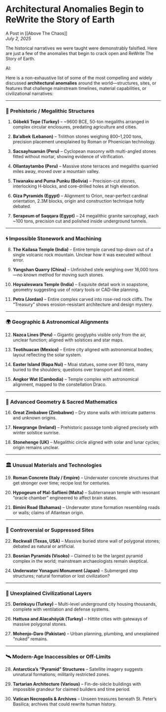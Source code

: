 # Architectural Anomalies Begin to ReWrite the Story of Earth
A Post in [[Above The Chaos]]  
*July 2, 2025*

The historical narratives we were taught were demonstrably falsified. Here are just a few of the anomalies that begin to crack open and ReWrite The Story of Earth. 

AI: 

Here is a non-exhaustive list of some of the most compelling and widely discussed **architectural anomalies** around the world—structures, sites, or features that challenge mainstream timelines, material capabilities, or civilizational narratives:

---

### 🧱 **Prehistoric / Megalithic Structures**

1. **Göbekli Tepe (Turkey)** – ~9600 BCE, 50-ton megaliths arranged in complex circular enclosures, predating agriculture and cities.
    
2. **Ba’albek (Lebanon)** – Trilithon stones weighing 800–1,200 tons, precision placement unexplained by Roman or Phoenician technology.
    
3. **Sacsayhuamán (Peru)** – Cyclopean masonry with multi-angled stones fitted without mortar, showing evidence of vitrification.
    
4. **Ollantaytambo (Peru)** – Massive stone terraces and megaliths quarried miles away, moved over a mountain valley.
    
5. **Tiwanaku and Puma Punku (Bolivia)** – Precision-cut stones, interlocking H-blocks, and core-drilled holes at high elevation.
    
6. **Giza Pyramids (Egypt)** – Alignment to Orion, near-perfect cardinal orientation, 2.3M blocks, origin and construction technique hotly debated.
    
7. **Serapeum of Saqqara (Egypt)** – 24 megalithic granite sarcophagi, each ~100 tons, precision cut and polished inside underground tunnels.
    

---

### 🌀 **Impossible Stonework and Machining**

8. **The Kailasa Temple (India)** – Entire temple carved top-down out of a single volcanic rock mountain. Unclear how it was executed without error.
    
9. **Yangshan Quarry (China)** – Unfinished stele weighing over 16,000 tons—no known method for moving such stones.
    
10. **Hoysaleswara Temple (India)** – Exquisite detail work in soapstone, geometry suggesting use of rotary tools or CAD-like planning.
    
11. **Petra (Jordan)** – Entire complex carved into rose-red rock cliffs. The “Treasury” shows erosion-resistant architecture and design mystery.
    

---

### 🌍 **Geographic & Astronomical Alignments**

12. **Nazca Lines (Peru)** – Gigantic geoglyphs visible only from the air, unclear function; aligned with solstices and star maps.
    
13. **Teotihuacan (Mexico)** – Entire city aligned with astronomical bodies, layout reflecting the solar system.
    
14. **Easter Island (Rapa Nui)** – Moai statues, some over 80 tons, many buried to the shoulders; questions over transport and intent.
    
15. **Angkor Wat (Cambodia)** – Temple complex with astronomical alignment, mapped to the constellation Draco.
    

---

### 🔺 **Advanced Geometry & Sacred Mathematics**

16. **Great Zimbabwe (Zimbabwe)** – Dry stone walls with intricate patterns and unknown origins.
    
17. **Newgrange (Ireland)** – Prehistoric passage tomb aligned precisely with winter solstice sunrise.
    
18. **Stonehenge (UK)** – Megalithic circle aligned with solar and lunar cycles; origin remains unclear.
    

---

### 🏛️ **Unusual Materials and Technologies**

19. **Roman Concrete (Italy / Empire)** – Underwater concrete structures that get stronger over time; recipe lost for centuries.
    
20. **Hypogeum of Ħal-Saflieni (Malta)** – Subterranean temple with resonant “oracle chamber” engineered to affect brain states.
    
21. **Bimini Road (Bahamas)** – Underwater stone formation resembling roads or walls; claims of Atlantean origin.
    

---

### 🚨 **Controversial or Suppressed Sites**

22. **Rockwall (Texas, USA)** – Massive buried stone wall of polygonal stones; debated as natural or artificial.
    
23. **Bosnian Pyramids (Visoko)** – Claimed to be the largest pyramid complex in the world; mainstream archaeologists remain skeptical.
    
24. **Underwater Yonaguni Monument (Japan)** – Submerged step structures; natural formation or lost civilization?
    

---

### 🧩 **Unexplained Civilizational Layers**

25. **Derinkuyu (Turkey)** – Multi-level underground city housing thousands, complete with ventilation and defense systems.
    
26. **Hattusa and Alacahöyük (Turkey)** – Hittite cities with gateways of massive polygonal stones.
    
27. **Mohenjo-Daro (Pakistan)** – Urban planning, plumbing, and unexplained “nuked” remains.
    

---

### 🛰️ **Modern-Age Inaccessibles or Off-Limits**

28. **Antarctica’s “Pyramid” Structures** – Satellite imagery suggests unnatural formations; militarily restricted zones.
    
29. **Tartarian Architecture (Various)** – Fin-de-siècle buildings with impossible grandeur for claimed builders and time period.
    
30. **Vatican Necropolis & Archives** – Unseen treasures beneath St. Peter’s Basilica; archives that could rewrite human history.